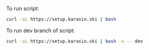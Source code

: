 To run script:

```sh
curl -sL https://setup.karasin.ski | bash
```

To run dev branch of script:

```sh
curl -sL https://setup.karasin.ski | bash -s -- dev
```
